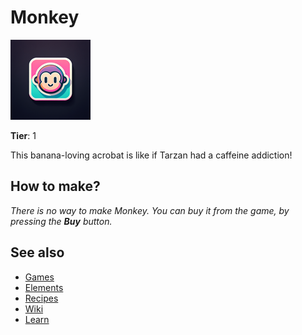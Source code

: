 # Monkey

![](../images/item.monkey.png)

**Tier**: 1

This banana-loving acrobat is like if Tarzan had a caffeine addiction!

## How to make?

_There is no way to make Monkey. You can buy it from the game, by pressing the **Buy** button._

## See also

* [Games](/wiki/games)
* [Elements](/wiki/elements)
* [Recipes](/wiki/recipes)
* [Wiki](/wiki/index)
* [Learn](/learn/index)